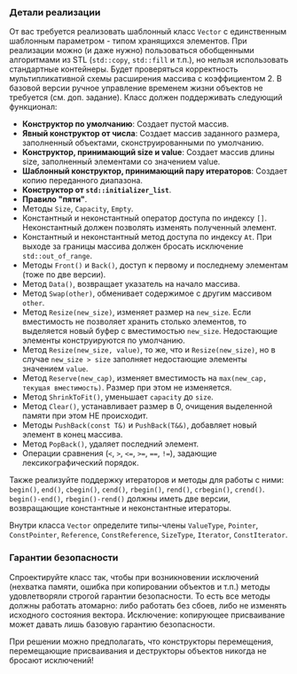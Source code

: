 ### Детали реализации

От вас требуется реализовать шаблонный класс `Vector` с единственным шаблонным параметром - типом хранящихся элементов. При реализации можно (и даже нужно) пользоваться обобщенными алгоритмами из STL (`std::copy`, `std::fill` и т.п.), но нельзя использовать стандартные контейнеры. Будет проверяться корректность мультипликативной схемы расширения массива с коэффициентом 2. В базовой версии ручное управление временем жизни объектов не требуется (см. доп. задание). Класс должен поддерживать следующий функционал:

- **Конструктор по умолчанию**: Создает пустой массив.
- **Явный конструктор от числа**: Создает массив заданного размера, заполненный объектами, сконструированными по умолчанию.
- **Конструктор, принимающий size и value**: Создает массив длины size, заполненный элементами со значением value.
- **Шаблонный конструктор, принимающий пару итераторов**: Создает копию переданного диапазона.
- **Конструктор от `std::initializer_list`**.
- **Правило "пяти"**.
- Методы `Size`, `Capacity`, `Empty`.
- Константный и неконстантный оператор доступа по индексу `[]`. Неконстантный должен позволять изменять полученный элемент.
- Константный и неконстантный метод доступа по индексу `At`. При выходе за границы массива должен бросать исключение `std::out_of_range`.
- Методы `Front()` и `Back()`, доступ к первому и последнему элементам (тоже по две версии).
- Метод `Data()`, возвращает указатель на начало массива.
- Метод `Swap(other)`, обменивает содержимое с другим массивом `other`.
- Метод `Resize(new_size)`, изменяет размер на `new_size`. Если вместимость не позволяет хранить столько элементов, то выделяется новый буфер с вместимостью `new_size`. Недостающие элементы конструируются по умолчанию.
- Метод `Resize(new_size, value)`, то же, что и `Resize(new_size)`, но в случае `new_size > size` заполняет недостающие элементы значением `value`.
- Метод `Reserve(new_cap)`, изменяет вместимость на `max(new_cap, текущая вместимость)`. Размер при этом не изменяется.
- Метод `ShrinkToFit()`, уменьшает `capacity` до `size`.
- Метод `Clear()`, устанавливает размер в 0, очищения выделенной памяти при этом НЕ происходит.
- Методы `PushBack(const T&)` и `PushBack(T&&)`, добавляет новый элемент в конец массива.
- Метод `PopBack()`, удаляет последний элемент.
- Операции сравнения (`<`, `>`, `<=`, `>=`, `==`, `!=`), задающие лексикографический порядок.

Также реализуйте поддержку итераторов и методы для работы с ними: `begin()`, `end()`, `cbegin()`, `cend()`, `rbegin()`, `rend()`, `crbegin()`, `crend()`. `begin()-end()`, `rbegin()-rend()` должны иметь две версии, возвращающие константные и неконстантные итераторы.

Внутри класса `Vector` определите типы-члены `ValueType`, `Pointer`, `ConstPointer`, `Reference`, `ConstReference`, `SizeType`, `Iterator`, `ConstIterator`.

### Гарантии безопасности

Спроектируйте класс так, чтобы при возникновении исключений (нехватка памяти, ошибка при копировании объектов и т.п.) методы удовлетворяли строгой гарантии безопасности. То есть все методы должны работать атомарно: либо работать без сбоев, либо не изменять исходного состояния вектора. Исключение: копирующее присваивание может давать лишь базовую гарантию безопасности.

При решении можно предполагать, что конструкторы перемещения, перемещающие присваивания и деструкторы объектов никогда не бросают исключений!
